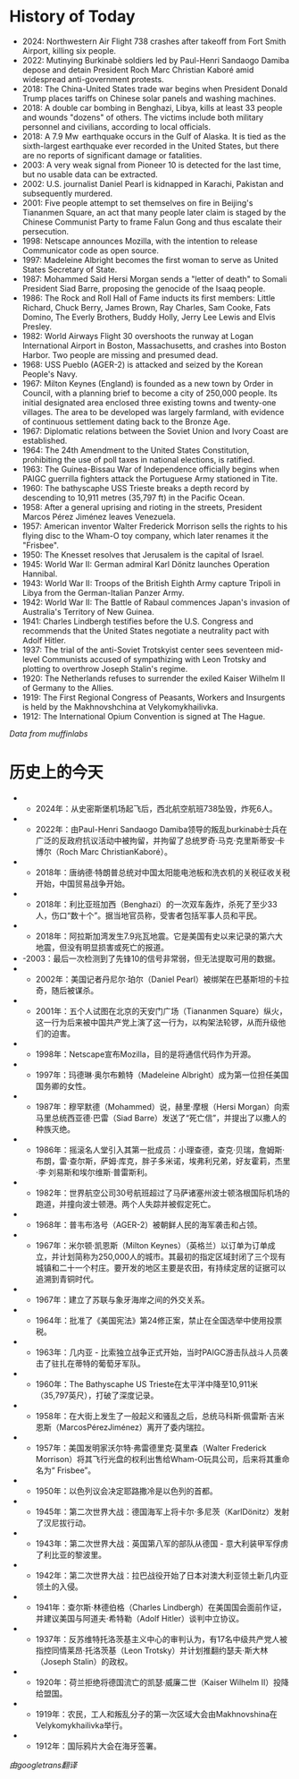 # History of Today 

- 2024: Northwestern Air Flight 738 crashes after takeoff from Fort Smith Airport, killing six people.
- 2022: Mutinying Burkinabè soldiers led by Paul-Henri Sandaogo Damiba depose and detain President Roch Marc Christian Kaboré amid widespread anti-government protests.
- 2018: The China-United States trade war begins when President Donald Trump places tariffs on Chinese solar panels and washing machines.
- 2018: A double car bombing in Benghazi, Libya, kills at least 33 people and wounds "dozens" of others. The victims include both military personnel and civilians, according to local officials.
- 2018: A 7.9 Mw  earthquake occurs in the Gulf of Alaska. It is tied as the sixth-largest earthquake ever recorded in the United States, but there are no reports of significant damage or fatalities.
- 2003: A very weak signal from Pioneer 10 is detected for the last time, but no usable data can be extracted.
- 2002: U.S. journalist Daniel Pearl is kidnapped in Karachi, Pakistan and subsequently murdered.
- 2001: Five people attempt to set themselves on fire in Beijing's Tiananmen Square, an act that many people later claim is staged by the Chinese Communist Party to frame Falun Gong and thus escalate their persecution.
- 1998: Netscape announces Mozilla, with the intention to release Communicator code as open source.
- 1997: Madeleine Albright becomes the first woman to serve as United States Secretary of State.
- 1987: Mohammed Said Hersi Morgan sends a "letter of death" to Somali President Siad Barre, proposing the genocide of the Isaaq people.
- 1986: The Rock and Roll Hall of Fame inducts its first members: Little Richard, Chuck Berry, James Brown, Ray Charles, Sam Cooke, Fats Domino, The Everly Brothers, Buddy Holly, Jerry Lee Lewis and Elvis Presley.
- 1982: World Airways Flight 30 overshoots the runway at Logan International Airport in Boston, Massachusetts, and crashes into Boston Harbor. Two people are missing and presumed dead.
- 1968: USS Pueblo (AGER-2) is attacked and seized by the Korean People's Navy.
- 1967: Milton Keynes (England) is founded as a new town by Order in Council, with a planning brief to become a city of 250,000 people. Its initial designated area enclosed three existing towns and twenty-one villages. The area to be developed was largely farmland, with evidence of continuous settlement dating back to the Bronze Age.
- 1967: Diplomatic relations between the Soviet Union and Ivory Coast are established.
- 1964: The 24th Amendment to the United States Constitution, prohibiting the use of poll taxes in national elections, is ratified.
- 1963: The Guinea-Bissau War of Independence officially begins when PAIGC guerrilla fighters attack the Portuguese Army stationed in Tite.
- 1960: The bathyscaphe USS Trieste breaks a depth record by descending to 10,911 metres (35,797 ft) in the Pacific Ocean.
- 1958: After a general uprising and rioting in the streets, President Marcos Pérez Jiménez leaves Venezuela.
- 1957: American inventor Walter Frederick Morrison sells the rights to his flying disc to the Wham-O toy company, which later renames it the "Frisbee".
- 1950: The Knesset resolves that Jerusalem is the capital of Israel.
- 1945: World War II: German admiral Karl Dönitz launches Operation Hannibal.
- 1943: World War II: Troops of the British Eighth Army capture Tripoli in Libya from the German-Italian Panzer Army.
- 1942: World War II: The Battle of Rabaul commences Japan's invasion of Australia's Territory of New Guinea.
- 1941: Charles Lindbergh testifies before the U.S. Congress and recommends that the United States negotiate a neutrality pact with Adolf Hitler.
- 1937: The trial of the anti-Soviet Trotskyist center sees seventeen mid-level Communists accused of sympathizing with Leon Trotsky and plotting to overthrow Joseph Stalin's regime.
- 1920: The Netherlands refuses to surrender the exiled Kaiser Wilhelm II of Germany to the Allies.
- 1919: The First Regional Congress of Peasants, Workers and Insurgents is held by the Makhnovshchina at Velykomykhailivka.
- 1912: The International Opium Convention is signed at The Hague.

*Data from muffinlabs* 

# 历史上的今天 

- -  2024年：从史密斯堡机场起飞后，西北航空航班738坠毁，炸死6人。
- -  2022年：由Paul-Henri Sandaogo Damiba领导的叛乱burkinabè士兵在广泛的反政府抗议活动中被拘留，并拘留了总统罗奇·马克·克里斯蒂安·卡博尔（Roch Marc ChristianKaboré）。
- -  2018年：唐纳德·特朗普总统对中国太阳能电池板和洗衣机的关税征收关税开始，中国贸易战争开始。
- -  2018年：利比亚班加西（Benghazi）的一次双车轰炸，杀死了至少33人，伤口“数十个”。据当地官员称，受害者包括军事人员和平民。
- -  2018年：阿拉斯加湾发生7.9兆瓦地震。它是美国有史以来记录的第六大地震，但没有明显损害或死亡的报道。
- -2003：最后一次检测到了先锋10的信号非常弱，但无法提取可用的数据。
- -  2002年：美国记者丹尼尔·珀尔（Daniel Pearl）被绑架在巴基斯坦的卡拉奇，随后被谋杀。
- -  2001年：五个人试图在北京的天安门广场（Tiananmen Square）纵火，这一行为后来被中国共产党上演了这一行为，以构架法轮锣，从而升级他们的迫害。
- -  1998年：Netscape宣布Mozilla，目的是将通信代码作为开源。
- -  1997年：玛德琳·奥尔布赖特（Madeleine Albright）成为第一位担任美国国务卿的女性。
- -  1987年：穆罕默德（Mohammed）说，赫里·摩根（Hersi Morgan）向索马里总统西亚德·巴雷（Siad Barre）发送了“死亡信”，并提出了以撒人的种族灭绝。
- -  1986年：摇滚名人堂引入其第一批成员：小理查德，查克·贝瑞，詹姆斯·布朗，雷·查尔斯，萨姆·库克，胖子多米诺，埃弗利兄弟，好友霍莉，杰里·李·刘易斯和埃尔维斯·普雷斯利。
- -  1982年：世界航空公司30号航班超过了马萨诸塞州波士顿洛根国际机场的跑道，并撞向波士顿港。两个人失踪并被假定死亡。
- -  1968年：普韦布洛号（AGER-2）被朝鲜人民的海军袭击和占领。
- -  1967年：米尔顿·凯恩斯（Milton Keynes）（英格兰）以订单为订单成立，并计划简称为250,000人的城市。其最初的指定区域封闭了三个现有城镇和二十一个村庄。要开发的地区主要是农田，有持续定居的证据可以追溯到青铜时代。
- -  1967年：建立了苏联与象牙海岸之间的外交关系。
- -  1964年：批准了《美国宪法》第24修正案，禁止在全国选举中使用投票税。
- -  1963年：几内亚 - 比索独立战争正式开始，当时PAIGC游击队战斗人员袭击了驻扎在蒂特的葡萄牙军队。
- -  1960年：The Bathyscaphe US Trieste在太平洋中降至10,911米（35,797英尺），打破了深度记录。
- -  1958年：在大街上发生了一般起义和骚乱之后，总统马科斯·佩雷斯·吉米恩斯（MarcosPérezJiménez）离开了委内瑞拉。
- -  1957年：美国发明家沃尔特·弗雷德里克·莫里森（Walter Frederick Morrison）将其飞行光盘的权利出售给Wham-O玩具公司，后来将其重命名为“ Frisbee”。
- -  1950年：以色列议会决定耶路撒冷是以色列的首都。
- -  1945年：第二次世界大战：德国海军上将卡尔·多尼茨（KarlDönitz）发射了汉尼拔行动。
- -  1943年：第二次世界大战：英国第八军的部队从德国 - 意大利装甲军俘虏了利比亚的黎波里。
- -  1942年：第二次世界大战：拉巴战役开始了日本对澳大利亚领土新几内亚领土的入侵。
- -  1941年：查尔斯·林德伯格（Charles Lindbergh）在美国国会面前作证，并建议美国与阿道夫·希特勒（Adolf Hitler）谈判中立协议。
- -  1937年：反苏维特托洛茨基主义中心的审判认为，有17名中级共产党人被指控同情莱昂·托洛茨基（Leon Trotsky）并计划推翻约瑟夫·斯大林（Joseph Stalin）的政权。
- -  1920年：荷兰拒绝将德国流亡的凯瑟·威廉二世（Kaiser Wilhelm II）投降给盟国。
- -  1919年：农民，工人和叛乱分子的第一次区域大会由Makhnovshina在Velykomykhailivka举行。
- -  1912年：国际鸦片大会在海牙签署。

*由googletrans翻译*